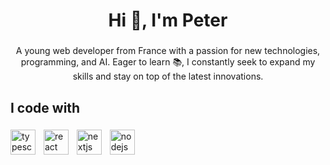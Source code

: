 
<h1 align="center">Hi 👋, I'm Peter</h1>

###

<p align="center">A young web developer from France with a passion for new technologies, programming, and AI. Eager to learn 📚, I constantly seek to expand my skills and stay on top of the latest innovations. </p>

###

<p align="left"></p>

###

<h2 align="left">I code with</h2>

###

<div align="left">
    <img src="https://cdn.jsdelivr.net/gh/devicons/devicon/icons/typescript/typescript-original.svg" height="40" alt="typescript logo"  />
    <img width="5" />
  <img src="https://cdn.jsdelivr.net/gh/devicons/devicon/icons/react/react-original.svg" height="40" alt="react logo"  />
    <img width="5" />
  <img src="https://cdn.jsdelivr.net/gh/devicons/devicon/icons/nextjs/nextjs-original.svg" height="40" alt="nextjs logo"  />
    <img width="5" />
     <img src="https://cdn.jsdelivr.net/gh/devicons/devicon/icons/nodejs/nodejs-original.svg" height="40" alt="nodejs logo"  />



###

<p align="left"></p>

###

<p align="left"></p>

###

